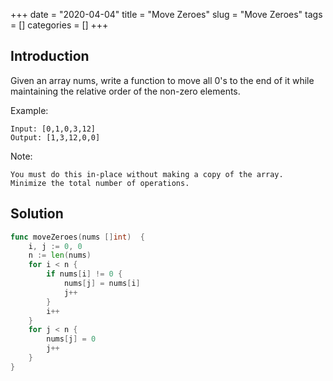+++
date = "2020-04-04"
title = "Move Zeroes"
slug = "Move Zeroes"
tags = []
categories = []
+++

## Introduction

Given an array nums, write a function to move all 0's to the end of it while maintaining the relative order of the non-zero elements.

Example:
```
Input: [0,1,0,3,12]
Output: [1,3,12,0,0]
```
Note:
```
You must do this in-place without making a copy of the array.
Minimize the total number of operations.
```

## Solution

``` go
func moveZeroes(nums []int)  {
	i, j := 0, 0
	n := len(nums)
	for i < n {
		if nums[i] != 0 {
			nums[j] = nums[i]
			j++
		}
		i++
	}
	for j < n {
		nums[j] = 0
		j++
	}
}
```
